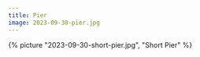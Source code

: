 ```yaml
---
title: Pier
image: 2023-09-30-pier.jpg
---
```



{% picture "2023-09-30-short-pier.jpg", "Short Pier" %}